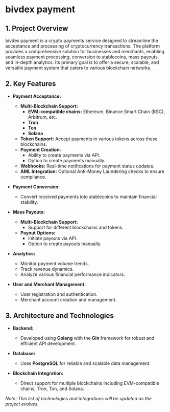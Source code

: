 # bivdex payment

## 1. Project Overview

bivdex payment is a crypto payments service designed to streamline the acceptance and processing of cryptocurrency transactions. The platform provides a comprehensive solution for businesses and merchants, enabling seamless payment processing, conversion to stablecoins, mass payouts, and in-depth analytics. Its primary goal is to offer a secure, scalable, and versatile payment system that caters to various blockchain networks.

## 2. Key Features

- **Payment Acceptance:**  
  - **Multi-Blockchain Support:**  
    - **EVM-compatible chains:** Ethereum, Binance Smart Chain (BSC), Arbitrum, etc.
    - **Tron**
    - **Ton**
    - **Solana**
  - **Token Support:** Accept payments in various tokens across these blockchains.
  - **Payment Creation:**  
    - Ability to create payments via API.
    - Option to create payments manually.
  - **Webhooks:** Real-time notifications for payment status updates.
  - **AML Integration:** Optional Anti-Money Laundering checks to ensure compliance.

- **Payment Conversion:**  
  - Convert received payments into stablecoins to maintain financial stability.

- **Mass Payouts:**  
  - **Multi-Blockchain Support:**  
    - Support for different blockchains and tokens.
  - **Payout Options:**  
    - Initiate payouts via API.
    - Option to create payouts manually.

- **Analytics:**  
  - Monitor payment volume trends.
  - Track revenue dynamics.
  - Analyze various financial performance indicators.

- **User and Merchant Management:**  
  - User registration and authentication.
  - Merchant account creation and management.

## 3. Architecture and Technologies

- **Backend:**  
  - Developed using **Golang** with the **Gin** framework for robust and efficient API development.

- **Database:**  
  - Uses **PostgreSQL** for reliable and scalable data management.

- **Blockchain Integration:**  
  - Direct support for multiple blockchains including EVM-compatible chains, Tron, Ton, and Solana.

*Note: This list of technologies and integrations will be updated as the project evolves.*
